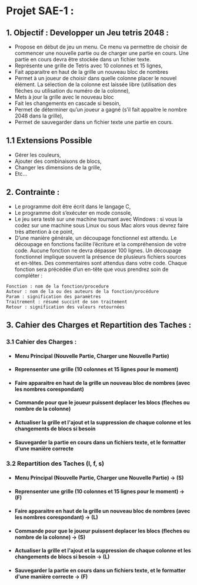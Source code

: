 # Projet SAE-1 :

## 1. Objectif : Developper un Jeu tetris 2048 :
- Propose en début de jeu un menu. Ce menu va permettre de choisir de commencer une
nouvelle partie ou de charger une partie en cours. Une partie en cours devra être
stockée dans un fichier texte.
- Représente une grille de Tetris avec 10 colonnes et 15 lignes,
- Fait apparaitre en haut de la grille un nouveau bloc de nombres
- Permet à un joueur de choisir dans quelle colonne placer le nouvel élément. La sélection
de la colonne est laissée libre (utilisation des flèches ou utilisation du numéro de la
colonne),
- Mets à jour la grille avec le nouveau bloc
- Fait les changements en cascade si besoin,
- Permet de déterminer qu’un joueur a gagné (s’il fait appaitre le nombre 2048 dans la
grille),
- Permet de sauvegarder dans un fichier texte une partie en cours.

## 1.1 Extensions Possible
- Gérer les couleurs,
- Ajouter des combinaisons de blocs,
- Changer les dimensions de la grille,
- Etc…

## 2. Contrainte : 
- Le programme doit être écrit dans le langage C,
- Le programme doit s’exécuter en mode console,
- Le jeu sera testé sur une machine tournant avec Windows : si vous la codez sur une
machine sous Linux ou sous Mac alors vous devrez faire très attention à ce point,
- D’une manière générale, un découpage fonctionnel est attendu. Le découpage en
fonctions facilite l’écriture et la compréhension de votre code. Aucune fonction ne devra
dépasser 100 lignes. Un découpage fonctionnel implique souvent la présence de
plusieurs fichiers sources et en-têtes. Des commentaires sont attendus dans votre code.
Chaque fonction sera précédée d’un en-tête que vous prendrez soin de compléter :
```
Fonction : nom de la fonction/procedure
Auteur : nom de la ou des auteurs de la fonction/procédure
Param : signification des paramètres
Traitrement : résumé succint de son traitement
Retour : signification des valeurs retournées
```

## 3. Cahier des Charges et Repartition des Taches :

### 3.1 Cahier des Charges :
- #### Menu Principal (Nouvelle Partie, Charger une Nouvelle Partie)
- #### Reprensenter une grille (10 colonnes et 15 lignes pour le moment)
- #### Faire apparaitre en haut de la grille un nouveau bloc de nombres (avec les nombres corespondant)
- #### Commande pour que le joueur puissent deplacer les blocs (fleches ou nombre de la colonne)
- #### Actualiser la grille et l'ajout et la suppression de chaque colonne et les changements de blocs si besoin
- #### Sauvegarder la partie en cours dans un fichiers texte, et le formatter d'une manière correcte

### 3.2 Repartition des Taches (l, f, s)
- #### Menu Principal (Nouvelle Partie, Charger une Nouvelle Partie) -> (S)
- #### Reprensenter une grille (10 colonnes et 15 lignes pour le moment) -> (F)
- #### Faire apparaitre en haut de la grille un nouveau bloc de nombres (avec les nombres corespondant) -> (L)
- #### Commande pour que le joueur puissent deplacer les blocs (fleches ou nombre de la colonne) -> (S)
- #### Actualiser la grille et l'ajout et la suppression de chaque colonne et les changements de blocs si besoin -> (L)
- #### Sauvegarder la partie en cours dans un fichiers texte, et le formatter d'une manière correcte -> (F)

